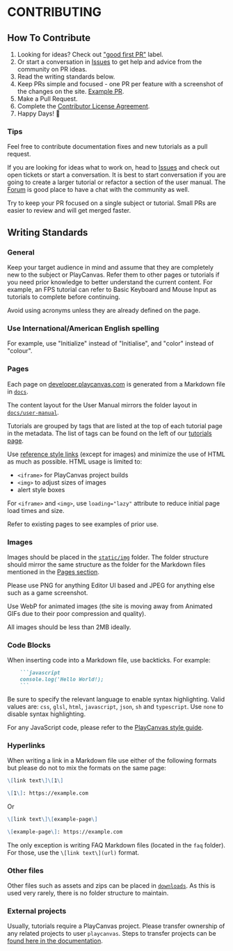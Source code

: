 # CONTRIBUTING

## How To Contribute

1. Looking for ideas? Check out ["good first PR"](https://github.com/playcanvas/developer.playcanvas.com/labels/good%20first%20PR) label.
2. Or start a conversation in [Issues](https://github.com/playcanvas/developer.playcanvas.com/issues) to get help and advice from the community on PR ideas.
3. Read the writing standards below.
4. Keep PRs simple and focused - one PR per feature with a screenshot of the changes on the site. [Example PR](https://github.com/playcanvas/developer.playcanvas.com/pull/624).
5. Make a Pull Request.
6. Complete the [Contributor License Agreement](https://docs.google.com/a/playcanvas.com/forms/d/1Ih69zQfJG-QDLIEpHr6CsaAs6fPORNOVnMv5nuo0cjk/viewform).
7. Happy Days! 🎉

### Tips

Feel free to contribute documentation fixes and new tutorials as a pull request.

If you are looking for ideas what to work on, head to [Issues](https://github.com/playcanvas/developer.playcanvas.com/issues) and check out open tickets or start a conversation. It is best to start conversation if you are going to create a larger tutorial or refactor a section of the user manual. The [Forum](https://forum.playcanvas.com/) is good place to have a chat with the community as well.

Try to keep your PR focused on a single subject or tutorial. Small PRs are easier to review and will get merged faster.

## Writing Standards

### General

Keep your target audience in mind and assume that they are completely new to the subject or PlayCanvas. Refer them to other pages or tutorials if you need prior knowledge to better understand the current content. For example, an FPS tutorial can refer to Basic Keyboard and Mouse Input as tutorials to complete before continuing.

Avoid using acronyms unless they are already defined on the page.

### Use International/American English spelling

For example, use "Initialize" instead of "Initialise", and "color" instead of "colour".

### Pages

Each page on [developer.playcanvas.com](https://developer.playcanvas.com) is generated from a Markdown file in [`docs`](https://github.com/playcanvas/developer.playcanvas.com/tree/main/docs).

The content layout for the User Manual mirrors the folder layout in [`docs/user-manual`](https://github.com/playcanvas/developer.playcanvas.com/tree/main/docs/user-manual).

Tutorials are grouped by tags that are listed at the top of each tutorial page in the metadata. The list of tags can be found on the left of our [tutorials page](https://developer.playcanvas.com/tutorials/).

Use [reference style links](https://www.markdownguide.org/basic-syntax/#reference-style-links) (except for images) and minimize the use of HTML as much as possible. HTML usage is limited to:

- `<iframe>` for PlayCanvas project builds
- `<img>` to adjust sizes of images
- alert style boxes

For `<iframe>` and `<img>`, use `loading="lazy"` attribute to reduce initial page load times and size.

Refer to existing pages to see examples of prior use.

### Images

Images should be placed in the [`static/img`](https://github.com/playcanvas/developer.playcanvas.com/tree/main/static/img) folder. The folder structure should mirror the same structure as the folder for the Markdown files mentioned in the [Pages section](#pages).

Please use PNG for anything Editor UI based and JPEG for anything else such as a game screenshot.

Use WebP for animated images (the site is moving away from Animated GIFs due to their poor compression and quality).

All images should be less than 2MB ideally.

### Code Blocks

When inserting code into a Markdown file, use backticks. For example:

```markdown
    ```javascript
    console.log('Hello World!);
    ```
```

Be sure to specify the relevant language to enable syntax highlighting. Valid values are: `css`, `glsl`, `html`, `javascript`, `json`, `sh` and `typescript`. Use `none` to disable syntax highlighting.

For any JavaScript code, please refer to the [PlayCanvas style guide](https://github.com/playcanvas/engine/blob/main/.github/CONTRIBUTING.md).

### Hyperlinks

When writing a link in a Markdown file use either of the following formats but please do not to mix the formats on the same page:

```markdown
\[link text\]\[1\]

\[1\]: https://example.com
```

Or

```markdown
\[link text\]\[example-page\]

\[example-page\]: https://example.com
```

The only exception is writing FAQ Markdown files (located in the `faq` folder). For those, use the `\[link text\](url)` format.

### Other files

Other files such as assets and zips can be placed in [`downloads`](https://github.com/playcanvas/developer.playcanvas.com/tree/main/static/downloads). As this is used very rarely, there is no folder structure to maintain.

### External projects

Usually, tutorials require a PlayCanvas project. Please transfer ownership of any related projects to user `playcanvas`. Steps to transfer projects can be [found here in the documentation](https://developer.playcanvas.com/user-manual/profile/projects/#transfer-project-ownership).
